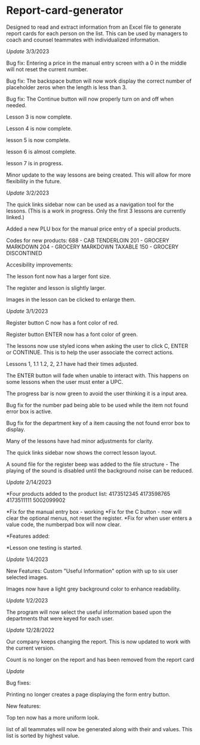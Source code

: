 # Report-card-generator
Designed to read and extract information from an Excel file to generate report cards for each person on the list. This can be used by managers to coach and counsel teammates with individualized information.

*Update* 3/3/2023

Bug fix: Entering a price in the manual entry screen with a 0 in the middle will not reset the current number.

Bug fix: The backspace button will now work display the correct number of placeholder zeros when the length is less than 3.

Bug fix: The Continue button will now properly turn on and off when needed.

Lesson 3 is now complete.

Lesson 4 is now complete.

lesson 5 is now complete.

lesson 6 is almost complete.

lesson 7 is in progress.

Minor update to the way lessons are being created. This will allow for more flexibility in the future.





*Update* 3/2/2023

The quick links sidebar now can be used as a navigation tool for the lessons. (This is a work in progress. Only the first 3 lessons are currently linked.)

Added a new PLU box for the manual price entry of a special products.

Codes for new products:
688 - CAB TENDERLOIN
201 - GROCERY MARKDOWN
204 - GROCERY MARKDOWN TAXABLE
150 - GROCERY DISCONTINED

Accesibility improvements:

The lesson font now has a larger font size.

The register and lesson is slightly larger.

Images in the lesson can be clicked to enlarge them.




*Update* 3/1/2023

Register button C now has a font color of red.

Register button ENTER now has a font color of green.

The lessons now use styled icons when asking the user to click C, ENTER or CONTINUE. This is to help the user associate the correct actions.

Lessons 1, 1.1 1.2, 2, 2.1 have had their times adjusted.

The ENTER button will fade when unable to interact with. This happens on some lessons when the user must enter a UPC.

The progress bar is now green to avoid the user thinking it is a input area.

Bug fix for the number pad being able to be used while the item not found error box is active.

Bug fix for the department key of a item causing the not found error box to display.

Many of the lessons have had minor adjustments for clarity.

The quick links sidebar now shows the correct lesson layout.

A sound file for the register beep was added to the file structure - The playing of the sound is disabled until the background noise can be reduced.




*Update* 2/14/2023

*Four products added to the product list: 
4173512345
4173598765
4173511111
5002099902

*Fix for the manual entry box - working
*Fix for the C button - now will clear the optional menus, not reset the register.
*Fix for when user enters a value code, the numberpad box will now clear.

*Features added:

*Lesson one testing is started.

*Update* 1/4/2023

New Features:
Custom "Useful Information" option with up to six user selected images.

Images now have a light grey background color to enhance readability. 

*Update* 1/2/2023

The program will now select the useful information based upon the departments that were keyed for each user.

*Update* 12/28/2022

Our company keeps changing the report. This is now updated to work with the current version.

Count is no longer on the report and has been removed from the report card

*Update*

Bug fixes:

Printing no longer creates a page displaying the form entry button.

New features:

Top ten now has a more uniform look.

list of all teammates will now be generated along with their and values. This list is sorted by highest value.

